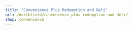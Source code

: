 ```yaml
---
title: "Convenience Plus Redemption and Deli"
url: /northfield/convenience-plus-redemption-and-deli/
shop: convenience
---
```


